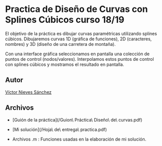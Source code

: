 # Practica de Diseño de Curvas con Splines Cúbicos curso 18/19

El objetivo de la práctica es dibujar curvas paramétricas utilizando splines cúbicos.
Dibujaremos curvas 1D (gráfica de funciones), 2D (caracteres, nombres) y 3D (diseño de una carretera
de montaña).

Con una interface gráfica seleccionamos en pantalla una colección de puntos de control
(nodos/valores). Interpolamos estos puntos de control con splines cúbicos y mostramos el resultado en
pantalla. 

## Autor

[Víctor Nieves Sánchez](https://twitter.com/VictorNS69)


## Archivos

-  [Guión de la práctica](/Guion\ Práctica\ Diseño\ de\ curvas.pdf)

-  [Mi solución](/Hoja\ de\ entrega\ practica.pdf)

- Archivos .m : Funciones usadas en la elaboración de mi solución. 

